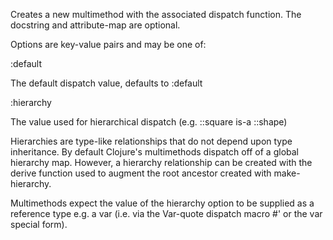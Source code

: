   Creates a new multimethod with the associated dispatch function.
  The docstring and attribute-map are optional.

  Options are key-value pairs and may be one of:

  :default

  The default dispatch value, defaults to :default

  :hierarchy

  The value used for hierarchical dispatch (e.g. ::square is-a ::shape)

  Hierarchies are type-like relationships that do not depend upon type
  inheritance. By default Clojure's multimethods dispatch off of a
  global hierarchy map.  However, a hierarchy relationship can be
  created with the derive function used to augment the root ancestor
  created with make-hierarchy.

  Multimethods expect the value of the hierarchy option to be supplied as
  a reference type e.g. a var (i.e. via the Var-quote dispatch macro #'
  or the var special form).